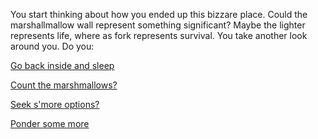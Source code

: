 You start thinking about how you ended up this bizzare place. Could the marshallmallow wall represent something
significant? Maybe the lighter represents life, where as fork represents survival. You take another look around
you.
Do you:

[Go back inside and sleep](../sleep/marshmallow.md)

[Count the marshmallows?](../count-the-marshmellows/count-the-marshmellows.md)

[Seek s'more options?](../see-smore-options/see-smore-options.md)

[Ponder some more](ponder-some-more/ponder-some-more.md)